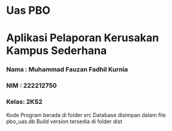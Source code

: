 # Uas PBO
# Aplikasi Pelaporan Kerusakan Kampus Sederhana

### Nama : Muhammad Fauzan Fadhil Kurnia
### NIM  : 222212750
### Kelas: 2KS2

Kode Program berada di folder src
Database disimpan dalam file pbo_uas.db
Build version tersedia di folder dist
